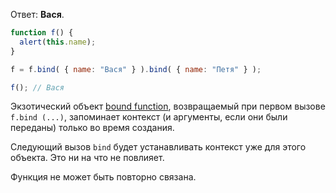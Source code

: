 Ответ: **Вася**.

```js run no-beautify
function f() {
  alert(this.name);
}

f = f.bind( { name: "Вася" } ).bind( { name: "Петя" } );

f(); // Вася
```

Экзотический объект [bound function](https://tc39.github.io/ecma262/#sec-bound-function-exotic-objects), возвращаемый при первом вызове `f.bind (...)`, запоминает контекст (и аргументы, если они были переданы) только во время создания.

Следующий вызов `bind` будет устанавливать контекст уже для этого объекта. Это ни на что не повлияет.

Функция не может быть повторно связана.
